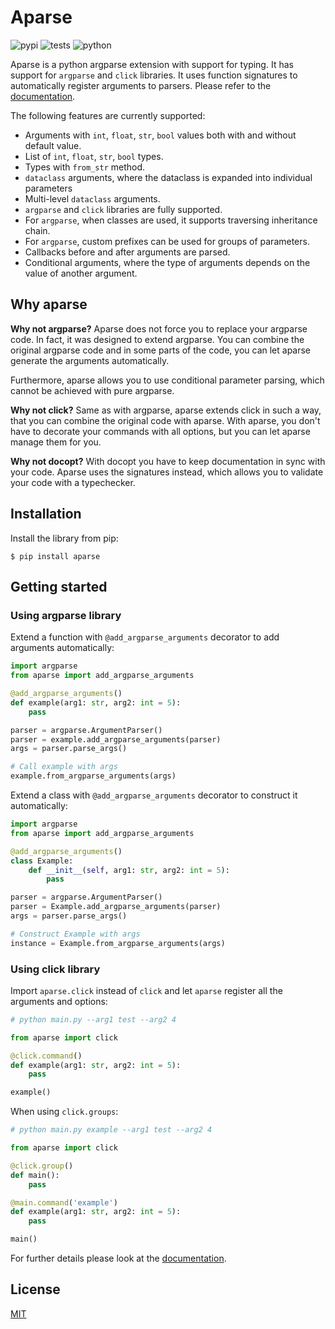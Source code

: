 # Aparse
![pypi](https://img.shields.io/pypi/v/aparse.svg)
![tests](https://img.shields.io/github/workflow/status/jkulhanek/aparse/run-tests?label=tests)
![python](https://img.shields.io/badge/python-3.7%2C3.8.%2C3.9-brightgreen)


Aparse is a python argparse extension with support for typing. It has support for `argparse` and `click`
libraries. It uses function signatures to automatically register arguments to parsers.
Please refer to the [documentation](https://jkulhanek.github.io/aparse).

The following features are currently supported:
- Arguments with `int`, `float`, `str`, `bool` values both with and without default value.
- List of `int`, `float`, `str`, `bool` types.
- Types with `from_str` method.
- `dataclass` arguments, where the dataclass is expanded into individual parameters
- Multi-level `dataclass` arguments.
- `argparse` and `click` libraries are fully supported.
- For `argparse`, when classes are used, it supports traversing inheritance chain.
- For `argparse`, custom prefixes can be used for groups of parameters.
- Callbacks before and after arguments are parsed.
- Conditional arguments, where the type of arguments depends on the value of another argument.

## Why aparse
**Why not argparse?**
Aparse does not force you to replace your argparse code. In fact, it was
designed to extend argparse. You can combine the original argparse code
and in some parts of the code, you can let aparse generate the arguments
automatically.

Furthermore, aparse allows you to use conditional parameter parsing, which
cannot be achieved with pure argparse.

**Why not click?**
Same as with argparse, aparse extends click in such a way, that you can
combine the original code with aparse. With aparse, you don't have to
decorate your commands with all options, but you can let aparse manage
them for you.

**Why not docopt?**
With docopt you have to keep documentation in sync with your code.
Aparse uses the signatures instead, which allows you to validate
your code with a typechecker.


## Installation
Install the library from pip:
```
$ pip install aparse
```

## Getting started
### Using argparse library
Extend a function with `@add_argparse_arguments` decorator to add arguments automatically:
```python
import argparse
from aparse import add_argparse_arguments

@add_argparse_arguments()
def example(arg1: str, arg2: int = 5):
    pass

parser = argparse.ArgumentParser()
parser = example.add_argparse_arguments(parser)
args = parser.parse_args()

# Call example with args
example.from_argparse_arguments(args)
```

Extend a class with `@add_argparse_arguments` decorator to construct it automatically:
```python
import argparse
from aparse import add_argparse_arguments

@add_argparse_arguments()
class Example:
    def __init__(self, arg1: str, arg2: int = 5):
        pass

parser = argparse.ArgumentParser()
parser = Example.add_argparse_arguments(parser)
args = parser.parse_args()

# Construct Example with args
instance = Example.from_argparse_arguments(args)
```

### Using click library
Import `aparse.click` instead of `click` and let `aparse` register all
the arguments and options:
```python
# python main.py --arg1 test --arg2 4

from aparse import click

@click.command()
def example(arg1: str, arg2: int = 5):
    pass

example()
```

When using `click.groups`:
```python
# python main.py example --arg1 test --arg2 4

from aparse import click

@click.group()
def main():
    pass

@main.command('example')
def example(arg1: str, arg2: int = 5):
    pass

main()
```

For further details please look at the [documentation](https://jkulhanek.github.io/aparse).


## License
[MIT](/LICENSE)
